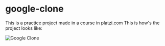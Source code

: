 # google-clone
This is a practice project made in a course in platzi.com
This is how's the project looks like:

![Google Clone](https://user-images.githubusercontent.com/117100019/201144197-fe69ad7d-4140-4977-b2e7-f40b92e259a4.jpg)
